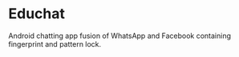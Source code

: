 # Educhat
Android chatting app fusion of WhatsApp and Facebook containing fingerprint and pattern lock.

